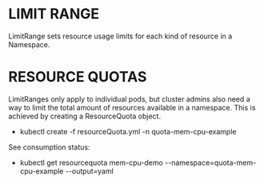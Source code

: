 # LIMIT RANGE

LimitRange sets resource usage limits for each kind of resource in a Namespace.



# RESOURCE QUOTAS

LimitRanges only apply to individual pods, but cluster admins also need a way to limit the total amount of resources available in a namespace. 
This is achieved by creating a ResourceQuota object.

* kubectl create -f resourceQuota.yml -n quota-mem-cpu-example

See consumption status:
* kubectl get resourcequota mem-cpu-demo --namespace=quota-mem-cpu-example --output=yaml
